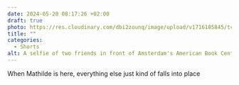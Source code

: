 ```yaml
---
date: 2024-05-20 08:17:26 +02:00
draft: true
photo: https://res.cloudinary.com/dbi2zounq/image/upload/v1716185845/tcsohdve9r2mizjrirqx.jpg
title: ""
categories:
  - Shorts
alt: A selfie of two friends in front of Amsterdam's American Book Center.
---
```


When Mathilde is here, everything else just kind of falls into place
